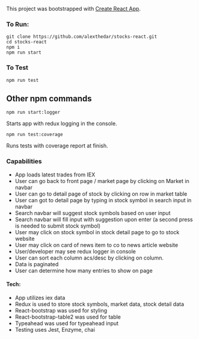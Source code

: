 This project was bootstrapped with [Create React App](https://github.com/facebook/create-react-app).

### To Run:

```
git clone https://github.com/alexthedar/stocks-react.git
cd stocks-react
npm i
npm run start
```

### To Test

```
npm run test
```

## Other npm commands

```
npm run start:logger
```

Starts app with redux logging in the console.

```
npm run test:coverage
```

Runs tests with coverage report at finish.

### Capabilities

- App loads latest trades from IEX
- User can go back to front page / market page by clicking on Market in navbar
- User can go to detail page of stock by clicking on row in market table
- User can got to detail page by typing in stock symbol in search input in navbar
- Search navbar will suggest stock symbols based on user input
- Search navbar will fill input with suggestion upon enter (a second press is needed to submit stock symbol)
- User may click on stock symbol in stock detail page to go to stock website
- User may click on card of news item to co to news article website
- User/developer may see redux logger in console
- User can sort each column acs/desc by clicking on column.
- Data is paginated
- User can determine how many entries to show on page

#### Tech:

- App utilizes iex data
- Redux is used to store stock symbols, market data, stock detail data
- React-bootstrap was used for styling
- React-bootstrap-table2 was used for table
- Typeahead was used for typeahead input
- Testing uses Jest, Enzyme, chai
